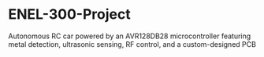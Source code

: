 # ENEL-300-Project
Autonomous RC car powered by an AVR128DB28 microcontroller featuring metal detection, ultrasonic sensing, RF control, and a custom-designed PCB
